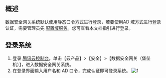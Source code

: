 
## 概述

数据安全网关系统默认使用静态口令方式进行登录，若要使用AD 域方式进行登录认证，需要管理员先 [配置域服务](https://cloud.tencent.com/document/product/1025/32132)。您可查看本文档指引进行登录。


## 登录系统
1. 登录 [腾讯云控制台](https://console.cloud.tencent.com/)，单击【云产品】>【安全】>【数据安全网关（堡垒机）】，进入数据安全网关系统。
2. 在登录界面输入用户名和 AD 口令，完成认证即可登录系统。
![1](https://main.qcloudimg.com/raw/3c04f7a22f39d97080537885b587a46c.png)

